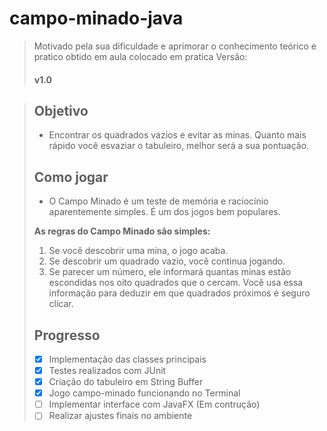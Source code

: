 # campo-minado-java
<blockquote>Motivado pela sua dificuldade e aprimorar o conhecimento teórico e pratico obtido em aula colocado em pratica
Versão: <h4>v1.0</h4></blockquote>

<blockquote>
<h2>Objetivo</h2>
<ul>
  <li>Encontrar os quadrados vazios e evitar as minas. Quanto mais rápido você esvaziar o tabuleiro, melhor será a sua pontuação.</li>
</ul>
<h2>Como jogar</h2>
<ul>
  <li>O Campo Minado é um teste de memória e raciocínio aparentemente simples. É um dos jogos bem populares.</li>
</ul>
 
<b>As regras do Campo Minado são simples:</b>
<ol>
  <li>Se você descobrir uma mina, o jogo acaba.</li>
  <li>Se descobrir um quadrado vazio, você continua jogando.</li>
  <li>Se parecer um número, ele informará quantas minas estão escondidas nos oito quadrados que o cercam. Você usa essa informação para deduzir em que quadrados próximos é seguro clicar.</li>
 </ol>
 
 <h2>Progresso</h2>

- [x] Implementação das classes principais 
- [x] Testes realizados com JUnit 
- [x] Criação do tabuleiro em String Buffer 
- [x] Jogo campo-minado funcionando no Terminal 
- [ ] Implementar interface com JavaFX (Em contrução)
- [ ] Realizar ajustes finais no ambiente 
 </blockquote>
